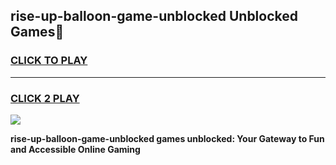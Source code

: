 
## rise-up-balloon-game-unblocked Unblocked Games👋
<h3>
<a href="https://news.freeplayer.one?title=rise-up-balloon-game-unblocked&ref=16F">CLICK TO PLAY</a></h3>
<hr>

<h3>
<a href="https://news.freeplayer.one?title=rise-up-balloon-game-unblocked&ref=16F">CLICK 2 PLAY</a>
  
</h3>

<a href="https://news.freeplayer.one?title=rise-up-balloon-game-unblocked&ref=16F/"><img src="https://clearcache.store/games.png"></a>


**rise-up-balloon-game-unblocked games unblocked: Your Gateway to Fun and Accessible Online Gaming**

